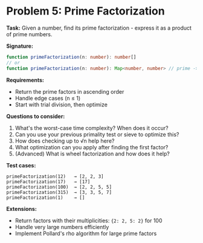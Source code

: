 # Problem 5: Prime Factorization

**Task:** Given a number, find its prime factorization - express it as a product of prime numbers.

**Signature:**

```ts
function primeFactorization(n: number): number[]
// or
function primeFactorization(n: number): Map<number, number> // prime -> count
```

**Requirements:**

* Return the prime factors in ascending order
* Handle edge cases (n ≤ 1)
* Start with trial division, then optimize

**Questions to consider:**

1. What's the worst-case time complexity? When does it occur?
2. Can you use your previous primality test or sieve to optimize this?
3. How does checking up to √n help here?
4. What optimization can you apply after finding the first factor?
5. (Advanced) What is wheel factorization and how does it help?

**Test cases:**

```
primeFactorization(12)   → [2, 2, 3]
primeFactorization(17)   → [17]
primeFactorization(100)  → [2, 2, 5, 5]
primeFactorization(315)  → [3, 3, 5, 7]
primeFactorization(1)    → []
```

**Extensions:**

* Return factors with their multiplicities: `{2: 2, 5: 2}` for 100
* Handle very large numbers efficiently
* Implement Pollard's rho algorithm for large prime factors

